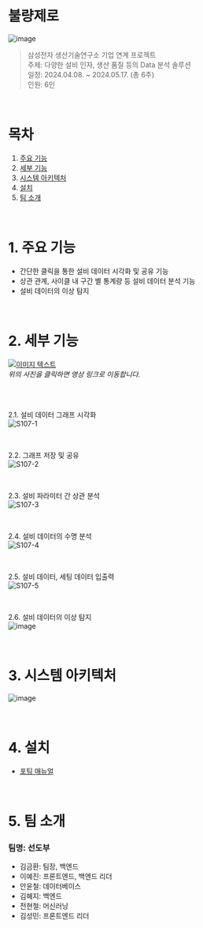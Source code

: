 # 불량제로
![image](https://github.com/user-attachments/assets/83df6581-3e94-4fc1-881d-2af37986e09a)
> 삼성전자 생산기술연구소 기업 연계 프로젝트  
> 주제: 다양한 설비 인자, 생산 품질 등의 Data 분석 솔루션  
> 일정: 2024.04.08. ~ 2024.05.17. (총 6주)  
> 인원: 6인  

<br>

# 목차
1. [주요 기능](#1-주요-기능)
1. [세부 기능](#2-세부-기능)
1. [시스템 아키텍처](#3-시스템-아키텍처)
1. [설치](#4-설치)
1. [팀 소개](#5-팀-소개)

<br>

# 1. 주요 기능
- 간단한 클릭을 통한 설비 데이터 시각화 및 공유 기능
- 상관 관계, 사이클 내 구간 별 통계량 등 설비 데이터 분석 기능
- 설비 데이터의 이상 탐지

<br>

# 2. 세부 기능

[![이미지 텍스트](https://github.com/user-attachments/assets/e8f7ee2b-ada5-4837-814c-0297612715b1)](https://drive.google.com/file/d/1SJU6Ch4CDbP2Jxsn1EoScSd_GbLUs1ZN/view?usp=sharing)  
_위의 사진을 클릭하면 영상 링크로 이동합니다._

<br>
<br>

2.1. 설비 데이터 그래프 시각화  
![S107-1](/uploads/34bcc4bcee35e843128ff067cdf2b77b/S107-1.gif)

<br>

2.2. 그래프 저장 및 공유  
![S107-2](/uploads/90f3024d875acf03f3b39129560a926f/S107-2.gif)

<br>

2.3. 설비 파라미터 간 상관 분석  
![S107-3](/uploads/4468dfa6dc2ae269059de52c35e04f56/S107-3.gif)

<br>

2.4. 설비 데이터의 수명 분석  
![S107-4](/uploads/f954c5993b4cadee7058e8e2b00c6c16/S107-4.gif)

<br>

2.5. 설비 데이터, 세팅 데이터 입출력  
![S107-5](/uploads/ea4f6e83e9786b09710fe8627a9a8e92/S107-5.gif)

<br>

2.6. 설비 데이터의 이상 탐지  
![image](https://github.com/user-attachments/assets/177819c9-382a-4759-8a9d-0e548c83c958)

<br>

# 3. 시스템 아키텍처
![image](https://github.com/user-attachments/assets/1295ae3e-fca7-4e0b-93ca-7090e91d0e00)

<br>

# 4. 설치
- [포팅 매뉴얼](https://github.com/imkhkim/zerodefects/blob/master/exec/porting-manual.md)

<br>

# 5. 팀 소개
### 팀명: 선도부
- 김금환: 팀장, 백엔드
- 이예진: 프론트엔드, 백엔드 리더
- 안윤철: 데이터베이스
- 김혜지: 백엔드
- 전현철: 머신러닝
- 김성민: 프론트엔드 리더
